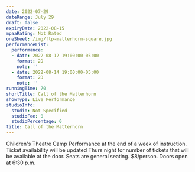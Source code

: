 ```yaml
---
date: 2022-07-29
dateRange: July 29
draft: false
expiryDate: 2022-08-15
mpaaRating: Not Rated
oneSheet: /img/ftp-matterhorn-square.jpg
performanceList:
  performance:
  - date: 2022-08-12 19:00:00-05:00
    format: 2D
    note: ''
  - date: 2022-08-14 19:00:00-05:00
    format: 2D
    note: ''
runningTime: 70
shortTitle: Call of the Matterhorn
showType: Live Performance
studioInfo:
  studio: Not Specified
  studioFee: 0
  studioPercentage: 0
title: Call of the Matterhorn
---
```


Children's Theatre Camp Performance at the end of a week of instruction. Ticket availability will be updated Thurs night for number of tickets that will be available at the door. Seats are general seating. $8/person. Doors open at 6:30 p.m.
